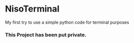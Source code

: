 # NisoTerminal
My first try to use a simple python code for terminal purposes

### This Project has been put private.
